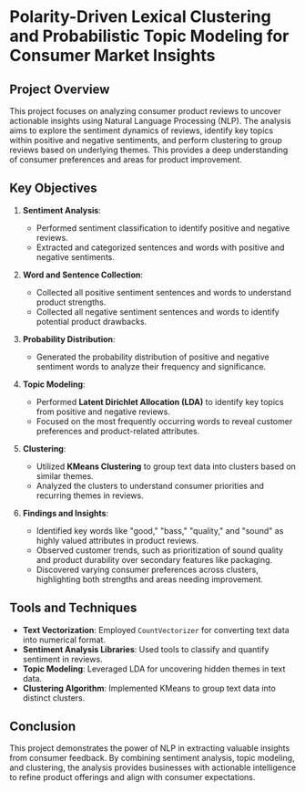 # Polarity-Driven Lexical Clustering and Probabilistic Topic Modeling for Consumer Market Insights

## Project Overview
This project focuses on analyzing consumer product reviews to uncover actionable insights using Natural Language Processing (NLP). The analysis aims to explore the sentiment dynamics of reviews, identify key topics within positive and negative sentiments, and perform clustering to group reviews based on underlying themes. This provides a deep understanding of consumer preferences and areas for product improvement.

## Key Objectives
1. **Sentiment Analysis**:
   - Performed sentiment classification to identify positive and negative reviews.
   - Extracted and categorized sentences and words with positive and negative sentiments.

2. **Word and Sentence Collection**:
   - Collected all positive sentiment sentences and words to understand product strengths.
   - Collected all negative sentiment sentences and words to identify potential product drawbacks.

3. **Probability Distribution**:
   - Generated the probability distribution of positive and negative sentiment words to analyze their frequency and significance.

4. **Topic Modeling**:
   - Performed **Latent Dirichlet Allocation (LDA)** to identify key topics from positive and negative reviews.
   - Focused on the most frequently occurring words to reveal customer preferences and product-related attributes.

5. **Clustering**:
   - Utilized **KMeans Clustering** to group text data into clusters based on similar themes.
   - Analyzed the clusters to understand consumer priorities and recurring themes in reviews.

6. **Findings and Insights**:
   - Identified key words like "good," "bass," "quality," and "sound" as highly valued attributes in product reviews.
   - Observed customer trends, such as prioritization of sound quality and product durability over secondary features like packaging.
   - Discovered varying consumer preferences across clusters, highlighting both strengths and areas needing improvement.

## Tools and Techniques
- **Text Vectorization**: Employed `CountVectorizer` for converting text data into numerical format.
- **Sentiment Analysis Libraries**: Used tools to classify and quantify sentiment in reviews.
- **Topic Modeling**: Leveraged LDA for uncovering hidden themes in text data.
- **Clustering Algorithm**: Implemented KMeans to group text data into distinct clusters.

## Conclusion
This project demonstrates the power of NLP in extracting valuable insights from consumer feedback. By combining sentiment analysis, topic modeling, and clustering, the analysis provides businesses with actionable intelligence to refine product offerings and align with consumer expectations.
